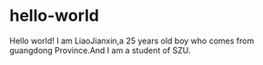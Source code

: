 # hello-world
Hello world!
I am LiaoJianxin,a 25 years old boy who comes from guangdong Province.And I am a student of SZU.

